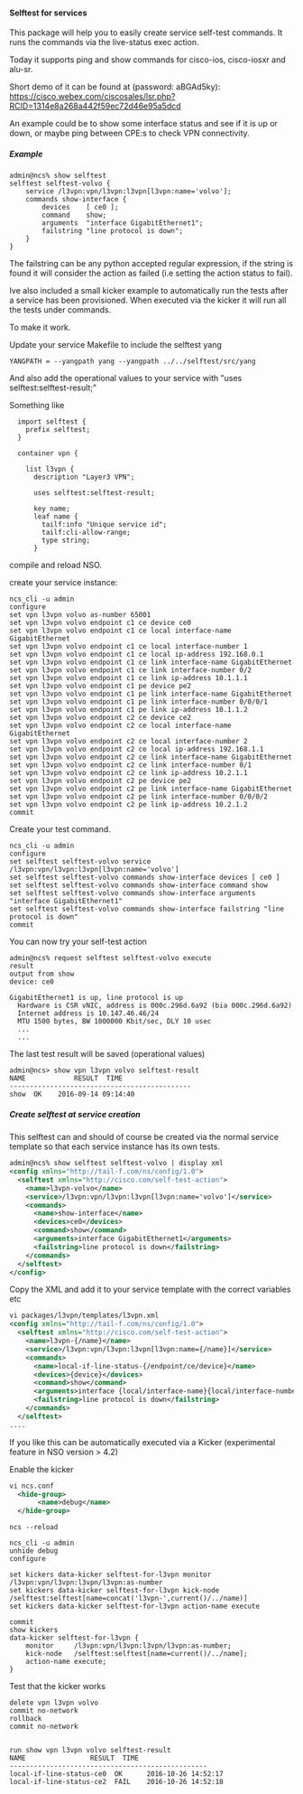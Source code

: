#### Selftest for services

This package will help you to easily create service self-test commands. It runs the commands via the live-status exec action.

Today it supports ping and show commands for cisco-ios, cisco-iosxr and alu-sr.

Short demo of it can be found at (password: aBGAd5ky): https://cisco.webex.com/ciscosales/lsr.php?RCID=1314e8a268a442f59ec72d46e95a5dcd

An example could be to show some interface status and see if it is up or down, or maybe ping between CPE:s to check VPN connectivity.

##### Example

```
admin@ncs% show selftest
selftest selftest-volvo {
    service /l3vpn:vpn/l3vpn:l3vpn[l3vpn:name='volvo'];
    commands show-interface {
        devices    [ ce0 ];
        command    show;
        arguments  "interface GigabitEthernet1";
        failstring "line protocol is down";
    }
}
```
The failstring can be any python accepted regular expression, if the string is found it will consider the action as failed (i.e setting the action status to fail).

Ive also included a small kicker example to automatically run the tests after a service has been provisioned. When executed via the kicker it will run all the tests under commands.

To make it work.

Update your service Makefile to include the selftest yang
```
YANGPATH = --yangpath yang --yangpath ../../selftest/src/yang
```
And also add the operational values to your service with "uses selftest:selftest-result;"

Something like
```yang
  import selftest {
    prefix selftest;
  }

  container vpn {

    list l3vpn {
      description "Layer3 VPN";

      uses selftest:selftest-result;

      key name;
      leaf name {
        tailf:info "Unique service id";
        tailf:cli-allow-range;
        type string;
      }

```


compile and reload NSO.

create your service instance:
```
ncs_cli -u admin
configure
set vpn l3vpn volvo as-number 65001
set vpn l3vpn volvo endpoint c1 ce device ce0
set vpn l3vpn volvo endpoint c1 ce local interface-name GigabitEthernet
set vpn l3vpn volvo endpoint c1 ce local interface-number 1
set vpn l3vpn volvo endpoint c1 ce local ip-address 192.168.0.1
set vpn l3vpn volvo endpoint c1 ce link interface-name GigabitEthernet
set vpn l3vpn volvo endpoint c1 ce link interface-number 0/2
set vpn l3vpn volvo endpoint c1 ce link ip-address 10.1.1.1
set vpn l3vpn volvo endpoint c1 pe device pe2
set vpn l3vpn volvo endpoint c1 pe link interface-name GigabitEthernet
set vpn l3vpn volvo endpoint c1 pe link interface-number 0/0/0/1
set vpn l3vpn volvo endpoint c1 pe link ip-address 10.1.1.2
set vpn l3vpn volvo endpoint c2 ce device ce2
set vpn l3vpn volvo endpoint c2 ce local interface-name GigabitEthernet
set vpn l3vpn volvo endpoint c2 ce local interface-number 2
set vpn l3vpn volvo endpoint c2 ce local ip-address 192.168.1.1
set vpn l3vpn volvo endpoint c2 ce link interface-name GigabitEthernet
set vpn l3vpn volvo endpoint c2 ce link interface-number 0/1
set vpn l3vpn volvo endpoint c2 ce link ip-address 10.2.1.1
set vpn l3vpn volvo endpoint c2 pe device pe2
set vpn l3vpn volvo endpoint c2 pe link interface-name GigabitEthernet
set vpn l3vpn volvo endpoint c2 pe link interface-number 0/0/0/2
set vpn l3vpn volvo endpoint c2 pe link ip-address 10.2.1.2
commit
```
Create your test command.
```
ncs_cli -u admin
configure
set selftest selftest-volvo service /l3vpn:vpn/l3vpn:l3vpn[l3vpn:name='volvo']
set selftest selftest-volvo commands show-interface devices [ ce0 ]
set selftest selftest-volvo commands show-interface command show
set selftest selftest-volvo commands show-interface arguments "interface GigabitEthernet1"
set selftest selftest-volvo commands show-interface failstring "line protocol is down"
commit
```
You can now try your self-test action

```
admin@ncs% request selftest selftest-volvo execute
result
output from show
device: ce0

GigabitEthernet1 is up, line protocol is up
  Hardware is CSR vNIC, address is 000c.296d.6a92 (bia 000c.296d.6a92)
  Internet address is 10.147.46.46/24
  MTU 1500 bytes, BW 1000000 Kbit/sec, DLY 10 usec
  ...
  ...
```

The last test result will be saved (operational values)
```
admin@ncs> show vpn l3vpn volvo selftest-result
NAME            RESULT  TIME
---------------------------------------------
show  OK    2016-09-14 09:14:40
```

##### Create selftest at service creation

This selftest can and should of course be created via the normal service template so that each service instance has its own tests.
```xml
admin@ncs% show selftest selftest-volvo | display xml
<config xmlns="http://tail-f.com/ns/config/1.0">
  <selftest xmlns="http://cisco.com/self-test-action">
    <name>l3vpn-volvo</name>
    <service>/l3vpn:vpn/l3vpn:l3vpn[l3vpn:name='volvo']</service>
    <commands>
      <name>show-interface</name>
      <devices>ce0</devices>
      <command>show</command>
      <arguments>interface GigabitEthernet1</arguments>
      <failstring>line protocol is down</failstring>
    </commands>
  </selftest>
</config>
```
Copy the XML and add it to your service template with the correct variables etc



```xml
vi packages/l3vpn/templates/l3vpn.xml
<config xmlns="http://tail-f.com/ns/config/1.0">
  <selftest xmlns="http://cisco.com/self-test-action">
    <name>l3vpn-{/name}</name>
    <service>/l3vpn:vpn/l3vpn:l3vpn[l3vpn:name={/name}]</service>
    <commands>
      <name>local-if-line-status-{/endpoint/ce/device}</name>
      <devices>{device}</devices>
      <command>show</command>
      <arguments>interface {local/interface-name}{local/interface-number}</arguments>
      <failstring>line protocol is down</failstring>
    </commands>
  </selftest>
....
```
If you like this can be automatically executed via a Kicker (experimental feature in NSO version > 4.2)

Enable the kicker
```xml
vi ncs.conf
  <hide-group>
       <name>debug</name>
  </hide-group>
```
```
ncs --reload
```
```
ncs_cli -u admin
unhide debug
configure

set kickers data-kicker selftest-for-l3vpn monitor /l3vpn:vpn/l3vpn:l3vpn/l3vpn:as-number
set kickers data-kicker selftest-for-l3vpn kick-node /selftest:selftest[name=concat('l3vpn-',current()/../name)]
set kickers data-kicker selftest-for-l3vpn action-name execute

commit
show kickers
data-kicker selftest-for-l3vpn {
    monitor     /l3vpn:vpn/l3vpn:l3vpn/l3vpn:as-number;
    kick-node   /selftest:selftest[name=current()/../name];
    action-name execute;
}

```
Test that the kicker works
```
delete vpn l3vpn volvo
commit no-network
rollback
commit no-network


run show vpn l3vpn volvo selftest-result
NAME                RESULT  TIME
-------------------------------------------------
local-if-line-status-ce0  OK      2016-10-26 14:52:17
local-if-line-status-ce2  FAIL    2016-10-26 14:52:18
```
